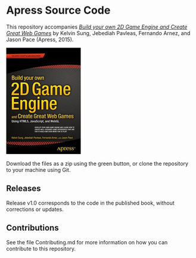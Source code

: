 # Apress Source Code

This repository accompanies [*Build your own 2D Game Engine and Create Great Web Games*](http://www.apress.com/9781484209530) by Kelvin Sung, Jebediah Pavleas, Fernando Arnez, and Jason Pace (Apress, 2015).

![Cover image](9781484209530.jpg)

Download the files as a zip using the green button, or clone the repository to your machine using Git.

## Releases

Release v1.0 corresponds to the code in the published book, without corrections or updates.

## Contributions

See the file Contributing.md for more information on how you can contribute to this repository.
